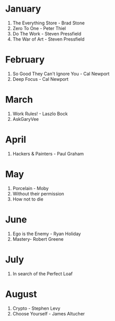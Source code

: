 # January 

1. The Everything Store - Brad Stone
2. Zero To One - Peter Thiel
3. Do The Work - Steven Pressfield
4. The War of Art - Steven Pressfield

# February 

1. So Good They Can't Ignore You - Cal Newport
2. Deep Focus - Cal Newport 

# March

1. Work Rules! - Laszlo Bock 
3. AskGaryVee 

# April 

1. Hackers & Painters - Paul Graham 

# May 

1. Porcelain - Moby 
2. Without their permission 
3. How not to die 

# June
1. Ego is the Enemy - Ryan Holiday
2. Mastery- Robert Greene

# July
1. In search of the Perfect Loaf

# August
1. Crypto - Stephen Levy
2. Choose Yourself - James Altucher
